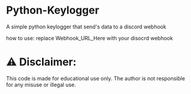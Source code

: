 # Python-Keylogger
A simple python keylogger that send's data to a discord webhook

how to use: replace Webhook_URL_Here with your disocrd webhook

# ⚠️ Disclaimer:
This code is made for educational use only.
The author is not responsible for any misuse or illegal use.
